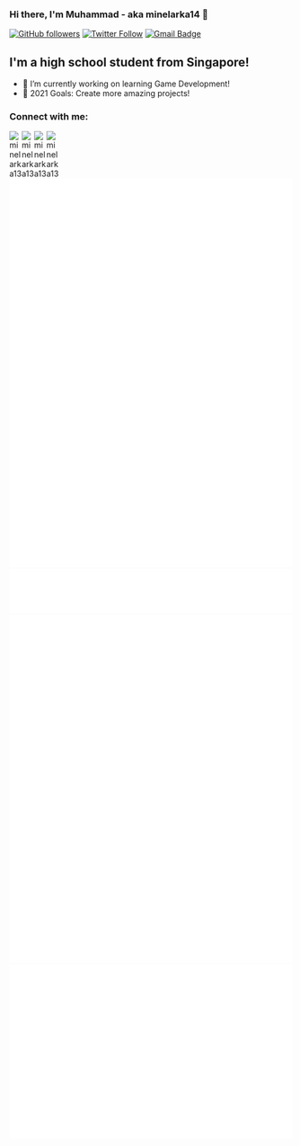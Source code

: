 <link rel="stylesheet" href="https://cdnjs.cloudflare.com/ajax/libs/font-awesome/4.7.0/css/font-awesome.min.css">

### Hi there, I'm Muhammad - aka minelarka14 👋

[![GitHub followers](https://img.shields.io/github/followers/minelarka14?label=Follow)](https://github.com/minelarka14/)
[![Twitter Follow](https://img.shields.io/twitter/follow/minelarka13?color=1DA1F2&logo=twitter)](https://twitter.com/intent/follow?original_referer=https%3A%2F%2Fgithub.com%2Fminelarka13&screen_name=minelarka13)
[![Gmail Badge](https://img.shields.io/badge/-muhammadosaid06@gmail.com-c14438?&logo=Gmail&logoColor=white&link=mailto:muhammadosaid06@gmail.com&)](mailto:muhammadosaid06@gmail.com)
<br />

## I'm a high school student from Singapore!

- 🔭 I’m currently working on learning Game Development!
- 📖 2021 Goals: Create more amazing projects!

### Connect with me:

[<img align="left" alt="minelarka13" width="22px" src="https://cdn.jsdelivr.net/npm/simple-icons@v3/icons/reddit.svg" />][reddit]
[<img align="left" alt="minelarka13" width="22px" src="https://cdn.jsdelivr.net/npm/simple-icons@v3/icons/twitter.svg" />][twitter]
[<img align="left" alt="minelarka13" width="22px" src="https://cdn.jsdelivr.net/npm/simple-icons@v3/icons/dev-dot-to.svg" />][devto]
[<img align="left" alt="minelarka13" width="22px" src="https://cdn.jsdelivr.net/npm/simple-icons@v3/icons/github.svg" />][github]

<br />

<img align="left" alt="stats" src="https://github.com/minelarka14/minelarka14/blob/master/github-metrics.svg" />
<br/>
<img alt="stats" src="https://github.com/minelarka14/minelarka14/blob/master/metrics.plugin.isocalendar.fullyear.svg" />
<img alt="stats" src="https://github.com/minelarka14/minelarka14/blob/master/metrics.plugin.followup.svg" />
<img alt="stats" src="https://github.com/minelarka14/minelarka14/blob/master/metrics.additional.svg" />
<img alt="stats" src="https://github.com/minelarka14/minelarka14/blob/master/metrics.plugin.activity.svg" />

[twitter]: https://twitter.com/minelarka13
[reddit]: https://www.reddit.com/user/minelarka13
[devto]: https://dev.to/minelarka14
[github]: https://github.com/minelarka14
